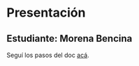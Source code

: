 # Presentación

## Estudiante: Morena Bencina

Seguí los pasos del doc [acá](https://docs.google.com/document/d/e/2PACX-1vQkogtG88cmwEIXEuff291urSyrZUYHikLIoRTspUodvIg5OoaUJTi8n0vqPJ3XUSN65sqJALTBizeB/pub).
